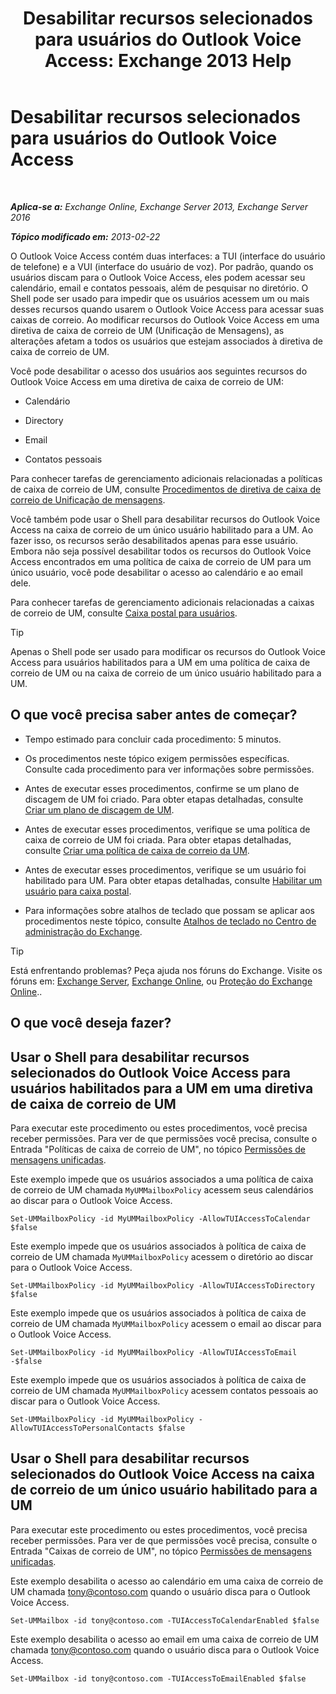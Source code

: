 ﻿---
title: 'Desabilitar recursos selecionados para usuários do Outlook Voice Access: Exchange 2013 Help'
TOCTitle: Desabilitar recursos selecionados para usuários do Outlook Voice Access
ms:assetid: 37421edf-af60-4ca9-9e8b-262b8b851607
ms:mtpsurl: https://technet.microsoft.com/pt-br/library/Gg602126(v=EXCHG.150)
ms:contentKeyID: 50556164
ms.date: 05/22/2018
mtps_version: v=EXCHG.150
ms.translationtype: MT
---

# Desabilitar recursos selecionados para usuários do Outlook Voice Access

 

_**Aplica-se a:** Exchange Online, Exchange Server 2013, Exchange Server 2016_

_**Tópico modificado em:** 2013-02-22_

O Outlook Voice Access contém duas interfaces: a TUI (interface do usuário de telefone) e a VUI (interface do usuário de voz). Por padrão, quando os usuários discam para o Outlook Voice Access, eles podem acessar seu calendário, email e contatos pessoais, além de pesquisar no diretório. O Shell pode ser usado para impedir que os usuários acessem um ou mais desses recursos quando usarem o Outlook Voice Access para acessar suas caixas de correio. Ao modificar recursos do Outlook Voice Access em uma diretiva de caixa de correio de UM (Unificação de Mensagens), as alterações afetam a todos os usuários que estejam associados à diretiva de caixa de correio de UM.

Você pode desabilitar o acesso dos usuários aos seguintes recursos do Outlook Voice Access em uma diretiva de caixa de correio de UM:

  - Calendário

  - Directory

  - Email

  - Contatos pessoais

Para conhecer tarefas de gerenciamento adicionais relacionadas a políticas de caixa de correio de UM, consulte [Procedimentos de diretiva de caixa de correio de Unificação de mensagens](um-mailbox-policy-procedures-exchange-2013-help.md).

Você também pode usar o Shell para desabilitar recursos do Outlook Voice Access na caixa de correio de um único usuário habilitado para a UM. Ao fazer isso, os recursos serão desabilitados apenas para esse usuário. Embora não seja possível desabilitar todos os recursos do Outlook Voice Access encontrados em uma política de caixa de correio de UM para um único usuário, você pode desabilitar o acesso ao calendário e ao email dele.

Para conhecer tarefas de gerenciamento adicionais relacionadas a caixas de correio de UM, consulte [Caixa postal para usuários](voice-mail-for-users-exchange-2013-help.md).


> [!TIP]
> Apenas o Shell pode ser usado para modificar os recursos do Outlook&nbsp;Voice Access para usuários habilitados para a UM em uma política de caixa de correio de UM ou na caixa de correio de um único usuário habilitado para a UM.



## O que você precisa saber antes de começar?

  - Tempo estimado para concluir cada procedimento: 5 minutos.

  - Os procedimentos neste tópico exigem permissões específicas. Consulte cada procedimento para ver informações sobre permissões.

  - Antes de executar esses procedimentos, confirme se um plano de discagem de UM foi criado. Para obter etapas detalhadas, consulte [Criar um plano de discagem de UM](create-a-um-dial-plan-exchange-2013-help.md).

  - Antes de executar esses procedimentos, verifique se uma política de caixa de correio de UM foi criada. Para obter etapas detalhadas, consulte [Criar uma política de caixa de correio da UM](create-a-um-mailbox-policy-exchange-2013-help.md).

  - Antes de executar esses procedimentos, verifique se um usuário foi habilitado para UM. Para obter etapas detalhadas, consulte [Habilitar um usuário para caixa postal](enable-a-user-for-voice-mail-exchange-2013-help.md).

  - Para informações sobre atalhos de teclado que possam se aplicar aos procedimentos neste tópico, consulte [Atalhos de teclado no Centro de administração do Exchange](keyboard-shortcuts-in-the-exchange-admin-center-exchange-online-protection-help.md).


> [!TIP]
> Está enfrentando problemas? Peça ajuda nos fóruns do Exchange. Visite os fóruns em: <A href="https://go.microsoft.com/fwlink/p/?linkid=60612">Exchange Server</A>, <A href="https://go.microsoft.com/fwlink/p/?linkid=267542">Exchange Online</A>, ou <A href="https://go.microsoft.com/fwlink/p/?linkid=285351">Proteção do Exchange Online</A>..



## O que você deseja fazer?

## Usar o Shell para desabilitar recursos selecionados do Outlook Voice Access para usuários habilitados para a UM em uma diretiva de caixa de correio de UM

Para executar este procedimento ou estes procedimentos, você precisa receber permissões. Para ver de que permissões você precisa, consulte o Entrada "Políticas de caixa de correio de UM", no tópico [Permissões de mensagens unificadas](unified-messaging-permissions-exchange-2013-help.md).

Este exemplo impede que os usuários associados a uma política de caixa de correio de UM chamada `MyUMMailboxPolicy` acessem seus calendários ao discar para o Outlook Voice Access.

    Set-UMMailboxPolicy -id MyUMMailboxPolicy -AllowTUIAccessToCalendar $false

Este exemplo impede que os usuários associados à política de caixa de correio de UM chamada `MyUMMailboxPolicy` acessem o diretório ao discar para o Outlook Voice Access.

    Set-UMMailboxPolicy -id MyUMMailboxPolicy -AllowTUIAccessToDirectory $false

Este exemplo impede que os usuários associados à política de caixa de correio de UM chamada `MyUMMailboxPolicy` acessem o email ao discar para o Outlook Voice Access.

    Set-UMMailboxPolicy -id MyUMMailboxPolicy -AllowTUIAccessToEmail -$false

Este exemplo impede que os usuários associados à política de caixa de correio de UM chamada `MyUMMailboxPolicy` acessem contatos pessoais ao discar para o Outlook Voice Access.

    Set-UMMailboxPolicy -id MyUMMailboxPolicy -AllowTUIAccessToPersonalContacts $false

## Usar o Shell para desabilitar recursos selecionados do Outlook Voice Access na caixa de correio de um único usuário habilitado para a UM

Para executar este procedimento ou estes procedimentos, você precisa receber permissões. Para ver de que permissões você precisa, consulte o Entrada "Caixas de correio de UM", no tópico [Permissões de mensagens unificadas](unified-messaging-permissions-exchange-2013-help.md).

Este exemplo desabilita o acesso ao calendário em uma caixa de correio de UM chamada tony@contoso.com quando o usuário disca para o Outlook Voice Access.

    Set-UMMailbox -id tony@contoso.com -TUIAccessToCalendarEnabled $false

Este exemplo desabilita o acesso ao email em uma caixa de correio de UM chamada tony@contoso.com quando o usuário disca para o Outlook Voice Access.

    Set-UMMailbox -id tony@contoso.com -TUIAccessToEmailEnabled $false


